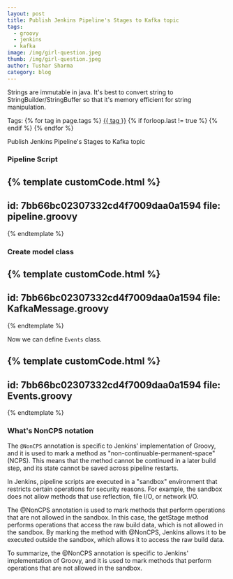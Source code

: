 ```yaml
---
layout: post
title: Publish Jenkins Pipeline's Stages to Kafka topic
tags:
  - groovy
  - jenkins
  - kafka
image: /img/girl-question.jpeg
thumb: /img/girl-question.jpeg
author: Tushar Sharma
category: blog
---
```


Strings are immutable in java. It's best to convert string to StringBuilder/StringBuffer so that it's memory efficient for string manipulation.<!-- truncate_here -->
<p>Tags: {% for tag in page.tags %} <a class="mytag" href="/tag/{{ tag }}" title="View posts tagged with &quot;{{ tag }}&quot;">{{ tag }}</a>  {% if forloop.last != true %} {% endif %} {% endfor %} </p>

Publish Jenkins Pipeline's Stages to Kafka topic


### Pipeline Script


{% template customCode.html %}
---
id: 7bb66bc02307332cd4f7009daa0a1594
file: pipeline.groovy
---
{% endtemplate %}

### Create model class


{% template customCode.html %}
---
id: 7bb66bc02307332cd4f7009daa0a1594
file: KafkaMessage.groovy
---
{% endtemplate %}

Now we can define `Events` class. 

{% template customCode.html %}
---
id: 7bb66bc02307332cd4f7009daa0a1594
file: Events.groovy
---
{% endtemplate %}

### What's NonCPS notation

The `@NonCPS` annotation is specific to Jenkins' implementation of Groovy, and it is used to mark a method as "non-continuable-permanent-space" (NCPS). This means that the method cannot be continued in a later build step, and its state cannot be saved across pipeline restarts.

In Jenkins, pipeline scripts are executed in a "sandbox" environment that restricts certain operations for security reasons. For example, the sandbox does not allow methods that use reflection, file I/O, or network I/O.

The @NonCPS annotation is used to mark methods that perform operations that are not allowed in the sandbox. In this case, the getStage method performs operations that access the raw build data, which is not allowed in the sandbox. By marking the method with @NonCPS, Jenkins allows it to be executed outside the sandbox, which allows it to access the raw build data.

To summarize, the @NonCPS annotation is specific to Jenkins' implementation of Groovy, and it is used to mark methods that perform operations that are not allowed in the sandbox.